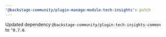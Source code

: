 ```yaml
---
'@backstage-community/plugin-manage-module-tech-insights': patch
---
```


Updated dependency `@backstage-community/plugin-tech-insights-common` to `^0.7.0`.
